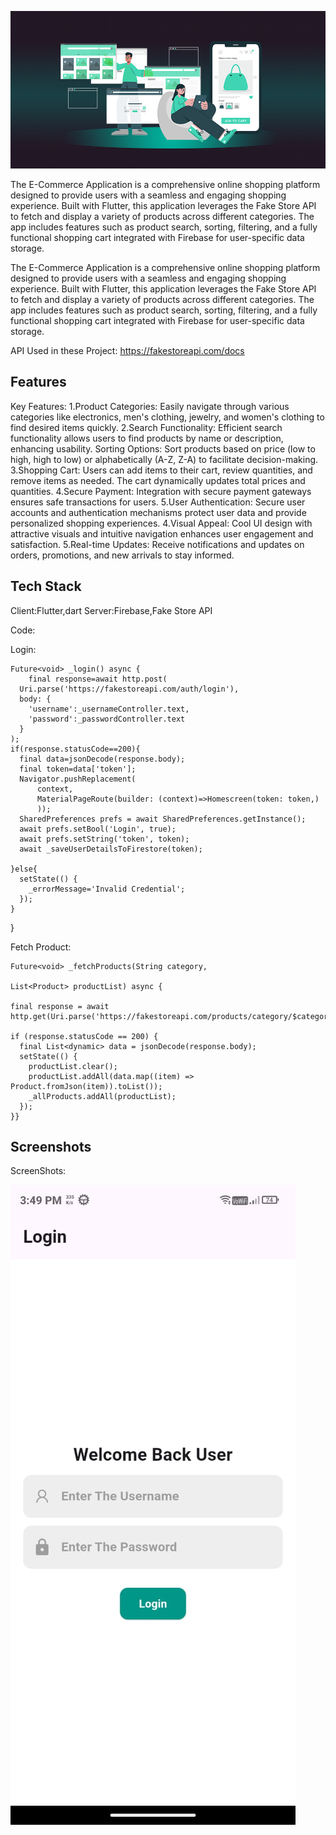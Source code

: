 
![Image description](assets/images/img.png)

The E-Commerce Application is a comprehensive online shopping platform designed to provide users with a seamless and engaging shopping experience. Built with Flutter, this application leverages the Fake Store API to fetch and display a variety of products across different categories. The app includes features such as product search, sorting, filtering, and a fully functional shopping cart integrated with Firebase for user-specific data storage.



The E-Commerce Application is a comprehensive online shopping platform designed to provide users with a seamless and engaging shopping experience. Built with Flutter, this application leverages the Fake Store API to fetch and display a variety of products across different categories. The app includes features such as product search, sorting, filtering, and a fully functional shopping cart integrated with Firebase for user-specific data storage.

API Used in these Project: https://fakestoreapi.com/docs


## Features

Key Features:
1.Product Categories: Easily navigate through various categories like electronics, men's clothing, jewelry, and women's clothing to find desired items quickly.
2.Search Functionality: Efficient search functionality allows users to find products by name or description, enhancing usability.
Sorting Options: Sort products based on price (low to high, high to low) or alphabetically (A-Z, Z-A) to facilitate decision-making.
3.Shopping Cart: Users can add items to their cart, review quantities, and remove items as needed. The cart dynamically updates total prices and quantities.
4.Secure Payment: Integration with secure payment gateways ensures safe transactions for users.
5.User Authentication: Secure user accounts and authentication mechanisms protect user data and provide personalized shopping experiences.
4.Visual Appeal: Cool UI design with attractive visuals and intuitive navigation enhances user engagement and satisfaction.
5.Real-time Updates: Receive notifications and updates on orders, promotions, and new arrivals to stay informed.


## Tech Stack

Client:Flutter,dart
Server:Firebase,Fake Store API

Code:

Login:


    Future<void> _login() async {
        final response=await http.post(
      Uri.parse('https://fakestoreapi.com/auth/login'),
      body: {
        'username':_usernameController.text,
        'password':_passwordController.text
      }
    );
    if(response.statusCode==200){
      final data=jsonDecode(response.body);
      final token=data['token'];
      Navigator.pushReplacement(
          context,
          MaterialPageRoute(builder: (context)=>Homescreen(token: token,)
          ));
      SharedPreferences prefs = await SharedPreferences.getInstance();
      await prefs.setBool('Login', true);
      await prefs.setString('token', token);
      await _saveUserDetailsToFirestore(token);

    }else{
      setState(() {
        _errorMessage='Invalid Credential';
      });
    }

}

Fetch Product:

    Future<void> _fetchProducts(String category,
    
    List<Product> productList) async {

    final response = await http.get(Uri.parse('https://fakestoreapi.com/products/category/$category'));

    if (response.statusCode == 200) {
      final List<dynamic> data = jsonDecode(response.body);
      setState(() {
        productList.clear();
        productList.addAll(data.map((item) => Product.fromJson(item)).toList());
        _allProducts.addAll(productList);
      });
    }}

## Screenshots

ScreenShots:

![Login Screen](assets/images/login.jpg)


